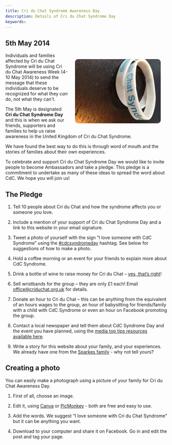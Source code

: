 ```yaml
---
title: Cri du Chat Syndrome Awareness Day
description: Details of Cri du Chat Syndrome Day
keywords:
---
```


## 5th May 2014

<img src='/img/wristband.jpg' style='float: right; margin: 20px; border-radius: 10px'/>

Individuals and families affected by Cri du Chat Syndrome will be using Cri du Chat Awareness Week (4-10 May 2014) to send the message that these individuals deserve to be recognized for what they *can* do, not what they can't.

The 5th May is designated **Cri du Chat Syndrome Day** and this is when we ask our friends, supporters and families to help us raise awareness in the United Kingdom of Cri du Chat Syndrome.

We have found the best way to do this is through word of mouth and the stories of families about their own experiences.

To celebrate and support Cri du Chat Syndrome Day we would like to invite people to become Ambassadors and take a pledge. This pledge is a commitment to undertake as many of these ideas to spread the word about CdC. We hope you will join us!

## The Pledge

1. Tell 10 people about Cri du Chat and how the syndrome affects you or someone you love.

2. Include a mention of your support of Cri du Chat Syndrome Day and a link to this website in your email signature.

3. Tweet a photo of yourself with the sign “I love someone with CdC Syndrome” using the [#cdcsyndromeday](https://twitter.com/search/cdcsyndromeday) hashtag. See below for suggestions of how to make a photo.

4. Hold a coffee morning or an event for your friends to explain more about CdC Syndrome.

5. Drink a bottle of wine to raise money for Cri du Chat – [yes, that’s right](/fundraising/5p-for-5p.html)!

6. Sell wristbands for the group – they are only £1 each! Email [office@criduchat.org.uk](mailto:office@criduchat.org.uk?subject=wristbands) for details.

7. Donate an hour to Cri du Chat – this can be anything from the equivalent of an hours wages to the group, an hour of babysitting for friends/family with a child with CdC Syndrome or even an hour on Facebook promoting the group.

8. Contact a local newspaper and tell them about CdC Syndrome Day and the event you have planned, using the [media top tips resources available here](/downloads/cdc_day_media_tips.pdf).

9. Write a story for this website about your family, and your experiences. We already have one from the [Sparkes family](/about/news/2014/04/26/our-story-sparkes-family.html) - why not tell yours?

## Creating a photo

You can easily make a photograph using a picture of your family for Cri du Chat Awareness Day.  

1. First of all, choose an image.

2. Edit it, using [Canva](https://www.canva.com/) or [PicMonkey](http://www.picmonkey.com/) - both are free and easy to use.

3. Add the words. We suggest “I love someone with Cri du Chat Syndrome” but it can be anything you want.

4. Download to your computer and share it on Facebook. Go in and edit the post and tag your page.
